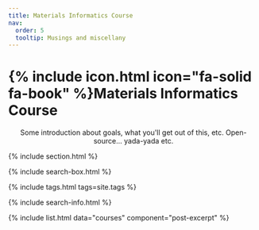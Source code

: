 ```yaml
---
title: Materials Informatics Course
nav:
  order: 5
  tooltip: Musings and miscellany
---
```


# {% include icon.html icon="fa-solid fa-book" %}Materials Informatics Course

<div style="text-align: center;">
Some introduction about goals, what you'll get out of this, etc. Open-source... yada-yada etc.
</div>

{% include section.html %}

{% include search-box.html %}

{% include tags.html tags=site.tags %}

{% include search-info.html %}

{% include list.html data="courses" component="post-excerpt" %}
